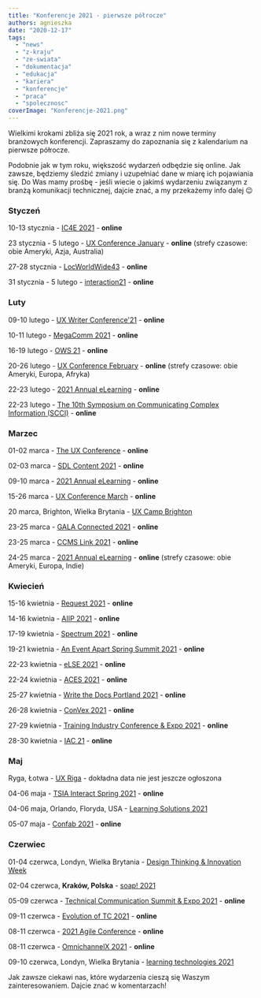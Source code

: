 ```yaml
---
title: "Konferencje 2021 - pierwsze półrocze"
authors: agnieszka
date: "2020-12-17"
tags:
  - "news"
  - "z-kraju"
  - "ze-swiata"
  - "dokumentacja"
  - "edukacja"
  - "kariera"
  - "konferencje"
  - "praca"
  - "spolecznosc"
coverImage: "Konferencje-2021.png"
---
```


Wielkimi krokami zbliża się 2021 rok, a wraz z nim nowe terminy branżowych
konferencji. Zapraszamy do zapoznania się z kalendarium na pierwsze półrocze.

Podobnie jak w tym roku, większość wydarzeń odbędzie się online. Jak zawsze,
będziemy śledzić zmiany i uzupełniać dane w miarę ich pojawiania się. Do Was
mamy prośbę - jeśli wiecie o jakimś wydarzeniu związanym z branżą komunikacji
technicznej, dajcie znać, a my przekażemy info dalej 😉

### Styczeń

10-13 stycznia - [IC4E 2021](http://www.ic4e.net/) - **online**

23 stycznia - 5 lutego -
[UX Conference January](https://www.nngroup.com/training/january/) - **online**
(strefy czasowe: obie Ameryki, Azja, Australia)

27-28 stycznia - [LocWorldWide43](https://locworld.com/) - **online**

31 stycznia - 5 lutego - [interaction21](https://interaction21.ixda.org/) -
**online**

### Luty

09-10 lutego - [UX Writer Conference'21](https://uxwriterconference.com/) -
**online**

10-11 lutego - [MegaComm 2021](https://megacomm.org/) - **online**

16-19 lutego - [OWS 21](https://www.iaop.org/summit) - **online**

20-26 lutego -
[UX Conference February](https://www.nngroup.com/training/february/) -
**online** (strefy czasowe: obie Ameryki, Europa, Afryka)

22-23 lutego -
[2021 Annual eLearning](https://www.itcnetwork.org/annual-conference-elearning) -
**online**

22-23 lutego -
[The 10th Symposium on Communicating Complex Information (SCCI)](https://scciannual.com/) -
**online**

### Marzec

01-02 marca - [The UX Conference](https://theuxconf.com/) - **online**

02-03 marca -
[SDL Content 2021](https://community.sdl.com/events-resources/resources/whats-new/c/e/690) -
**online**

09-10 marca -
[2021 Annual eLearning](https://www.itcnetwork.org/annual-conference-elearning) -
**online**

15-26 marca - [UX Conference March](https://www.nngroup.com/ux-conference/) -
**online**

20 marca, Brighton, Wielka Brytania -
[UX Camp Brighton](https://www.uxcampbrighton.org/)

23-25 marca -
[GALA Connected 2021](https://www.gala-global.org/events/events-calendar/gala-connected-2021) -
**online**

23-25 marca - [CCMS Link 2021](https://ccmslink2021.zohobackstage.com/virtual) -
**online**

24-25 marca -
[2021 Annual eLearning](https://www.itcnetwork.org/annual-conference-elearning) -
**online** (strefy czasowe: obie Ameryki, Europa, Indie)

### Kwiecień

15-16 kwietnia - [Request 2021](https://2020.request.pl/) - **online**

14-16 kwietnia - [AIIP 2021](https://www.aiip.org/conference) - **online**

17-19 kwietnia -
[Spectrum 2021](https://stc-rochester.org/spectrum-conference/) - **online**

19-21 kwietnia -
[An Event Apart Spring Summit 2021](https://aneventapart.com/event/spring-summit-2021) -
**online**

22-23 kwietnia - [eLSE 2021](https://www.elseconference.eu/) - **online**

22-24 kwietnia - [ACES 2021](https://aceseditors.org/conference) - **online**

25-27 kwietnia -
[Write the Docs Portland 2021](https://www.writethedocs.org/conf/portland/2021/) -
**online**

26-28 kwietnia - [ConVex 2021](https://convex.infomanagementcenter.com/) -
**online**

27-29 kwietnia -
[Training Industry Conference & Expo 2021](https://tice.trainingindustry.com/event/4a7b6d02-b77b-410d-a16f-54db9121173e/summary?environment=P2&5S%2CM3%2C4a7b6d02-b77b-410d-a16f-54db9121173e=) -
**online**

28-30 kwietnia - [IAC 21](http://www.theiaconference.com/) - **online**

### Maj

Ryga, Łotwa - [UX Riga](https://www.uxriga.com/) - dokładna data nie jest
jeszcze ogłoszona

04-06 maja - [TSIA Interact Spring 2021](https://www.tsia.com/conference) -
**online**

04-06 maja, Orlando, Floryda, USA -
[Learning Solutions 2021](https://www.learningsolutionscon.com/)

05-07 maja - [Confab 2021](https://www.confabevents.com/) - **online**

### Czerwiec

01-04 czerwca, Londyn, Wielka Brytania -
[Design Thinking & Innovation Week](https://futurelondonacademy.co.uk/en/course/design-thinking-and-innovation)

02-04 czerwca, **Kraków, Polska** - [soap! 2021](http://soapconf.com/)

05-09 czerwca -
[Technical Communication Summit & Expo 2021](https://summit.stc.org/) -
**online**

09-11 czerwca - [Evolution of TC 2021](https://evolution-of-tc.com/) -
**online**

08-11 czerwca -
[2021 Agile Conference](https://agile-online.org/conference-2021) - **online**

08-11 czerwca - [OmnichannelX 2021](https://omnichannelx.digital/) - **online**

09-10 czerwca, Londyn, Wielka Brytania -
[learning technologies 2021](https://www.learningtechnologies.co.uk/welcome)

Jak zawsze ciekawi nas, które wydarzenia cieszą się Waszym zainteresowaniem.
Dajcie znać w komentarzach!
